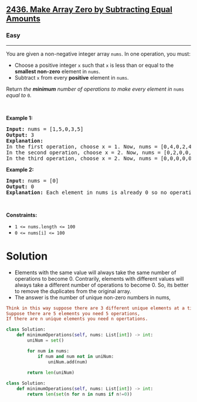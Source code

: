 <h2><a href="https://leetcode.com/problems/make-array-zero-by-subtracting-equal-amounts/?envType=problem-list-v2&envId=n9iuhemc">2436. Make Array Zero by Subtracting Equal Amounts</a></h2><h3>Easy</h3><hr><p>You are given a non-negative integer array <code>nums</code>. In one operation, you must:</p>

<ul>
	<li>Choose a positive integer <code>x</code> such that <code>x</code> is less than or equal to the <strong>smallest non-zero</strong> element in <code>nums</code>.</li>
	<li>Subtract <code>x</code> from every <strong>positive</strong> element in <code>nums</code>.</li>
</ul>

<p>Return <em>the <strong>minimum</strong> number of operations to make every element in </em><code>nums</code><em> equal to </em><code>0</code>.</p>

<p>&nbsp;</p>
<p><strong class="example">Example 1:</strong></p>

<pre>
<strong>Input:</strong> nums = [1,5,0,3,5]
<strong>Output:</strong> 3
<strong>Explanation:</strong>
In the first operation, choose x = 1. Now, nums = [0,4,0,2,4].
In the second operation, choose x = 2. Now, nums = [0,2,0,0,2].
In the third operation, choose x = 2. Now, nums = [0,0,0,0,0].
</pre>

<p><strong class="example">Example 2:</strong></p>

<pre>
<strong>Input:</strong> nums = [0]
<strong>Output:</strong> 0
<strong>Explanation:</strong> Each element in nums is already 0 so no operations are needed.
</pre>

<p>&nbsp;</p>
<p><strong>Constraints:</strong></p>

<ul>
	<li><code>1 &lt;= nums.length &lt;= 100</code></li>
	<li><code>0 &lt;= nums[i] &lt;= 100</code></li>
</ul>

# Solution 
* Elements with the same value will always take the same number of operations to become 0. Contrarily, elements with different values will always take a different number of operations to become 0. So, its better to remove the duplicates from the original array. 
* The answer is the number of unique non-zero numbers in nums, 

```ini 
Think in this way suppose there are 3 different unique elements at a time you could target each element with it's own value to make it ZERO then for 3 elements you need 3 operations,
Suppose there are 5 elements you need 5 operations,
If there are n unique elements you need n opertations.
```

```python
class Solution:
    def minimumOperations(self, nums: List[int]) -> int:
        uniNum = set()

        for num in nums: 
            if num and num not in uniNum:
                uniNum.add(num)
        
        return len(uniNum)
```

```python
class Solution:
    def minimumOperations(self, nums: List[int]) -> int:
        return len(set(n for n in nums if n!=0))
```

